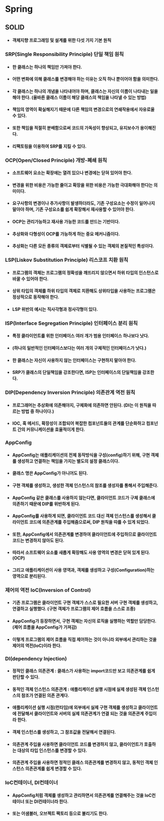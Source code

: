 # Spring
## SOLID
* #### 객체지향 프로그래밍 및 설계를 위한 다섯 가지 기본 원칙

### SRP(Single Responsibility Principle) 단일 책임 원칙
* #### 한 클래스는 하나의 책임만 가져야 한다.
* #### 어떤 변화에 의해 클래스를 변경해야 하는 이유는 오직 하나 뿐이어야 함을 의미한다.
* #### 각 클래스는 하나의 개념을 나타내어야 하며, 클래스는 자신의 이름이 나타내는 일을 해야 한다. (올바른 클래스 이름이 해당 클래스의 책임을 나타낼 수 있는 방법)
* #### 책임의 영역이 확실해지기 때문에 다른 책임의 변경으로의 연쇄작용에서 자유로울 수 있다.
* #### 또한 책임을 적절히 분배함으로써 코드의 가독성이 향상되고, 유지보수가 용이해진다.
* #### 리팩토링을 이용하여 SRP를 지킬 수 있다.


### OCP(Open/Closed Principle) 개방-폐쇄 원칙
* #### 소프트웨어 요소는 확장에는 열려 있으나 변경에는 닫혀 있어야 한다.
* #### 변경을 위한 비용은 가능한 줄이고 확장을 위한 비용은 가능한 극대화해야 한다는 의미이다.
* #### 요구사항의 변경이나 추가사항이 발생하더라도, 기존 구성요소는 수정이 일어나지 말아야 하며, 기존 구성요소를 쉽게 확장해서 재사용할 수 있어야 한다.
* #### OCP는 관리가능하고 재사용 가능한 코드를 만드는 기반이다.
* #### 추상화와 다형성이 OCP를 가능하게 하는 중요 메커니즘이다.
* #### 추상화는 다른 모든 종류의 객체로부터 식별될 수 있는 객체의 본질적인 특성이다.

### LSP(Liskov Substitution Principle) 리스코프 치환 원칙
* #### 프로그램의 객체는 프로그램의 정확성을 깨뜨리지 않으면서 하위 타입의 인스턴스로 바꿀 수 있어야 한다.
* #### 상위 타입의 객체를 하위 타입의 객체로 치환해도 상위타입을 사용하는 프로그램은 정상적으로 동작해야 한다.
* #### LSP 위반의 예시는 직사각형과 정사각형이 있다.

### ISP(Interface Segregation Principle) 인터페이스 분리 원칙
* #### 특정 클라이언트를 위한 인터페이스 여러 개가 범용 인터페이스 하나보다 낫다.
* #### (하나의 일반적인 인터페이스보다는 여러 개의 구체적인 인터페이스가 낫다.)
* #### 한 클래스는 자신이 사용하지 않는 인터페이스는 구현하지 말아야 한다.
* #### SRP가 클래스의 단일책임을 강조한다면, ISP는 인터페이스의 단일책임을 강조한다.

### DIP(Dependency Inversion Principle) 의존관계 역전 원칙
* #### 프로그래머는 추상화에 의존해야지, 구체화에 의존하면 안된다. (DI는 이 원칙을 따르는 방법 중 하나이다.)
* #### IOC, 훅 메서드, 확장성이 조합되어 복잡한 컴포넌트들의 관계를 단순화하고 컴포넌트 간의 커뮤니케이션을 효율적이게 한다.

### AppConfig
* #### AppConfig는 애플리케이션의 전체 동작방식을 구성(config)하기 위해, 구현 객체를 생성하고 연결하는 책임을 가지는 별도의 설정 클래스이다.
* #### 클래스 명은 AppConfig가 아니어도 된다.
* #### 구현 객체를 생성하고, 생성한 객체 인스턴스의 참조를 생성자를 통해서 주입해준다.
* #### AppConfig 같은 클래스를 사용하지 않는다면, 클라이언트 코드가 구체 클래스에 의존하기 때문에 DIP를 위반하게 된다.
* #### AppConfig를 사용하게 되면, 클라이언트 코드 대신 객체 인스턴스를 생성해서 클라이언트 코드에 의존관계를 주입해줌으로써, DIP 원칙을 따를 수 있게 되었다.
* #### 또한, AppConfig에서 의존관계를 변경하여 클라이언트에 주입하므로 클라이언트 코드는 변경하지 않아도 된다.
* #### 따라서 소프트웨어 요소를 새롭게 확장해도 사용 영역의 변경은 닫혀 있게 된다. (OCP)
* #### 그리고 애플리케이션이 사용 영역과, 객체를 생성하고 구성(Configuration)하는 영역으로 분리된다.

### 제어의 역전 IoC(Inversion of Control)
* #### 기존 프로그램은 클라이언트 구현 객체가 스스로 필요한 서버 구현 객체를 생성하고, 연결하고 실행했다. (구현 객체가 프로그램의 제어 흐름을 스스로 조종)
* #### AppConfig가 등장하면서, 구현 객체는 자신의 로직을 실행하는 역할만 담당한다. (제어 흐름을 AppConfig가 가져감)
* #### 이렇게 프로그램의 제어 흐름을 직접 제어하는 것이 아니라 외부에서 관리하는 것을 제어의 역전(IoC)이라 한다.

### DI(dependency Injection)
* #### 정적인 클래스 의존관계 : 클래스가 사용하는 import코드만 보고 의존관계를 쉽게 판단할 수 있다.
* #### 동적인 객체 인스턴스 의존관계 : 애플리케이션 실행 시점에 실제 생성된 객체 인스턴스의 참조가 연결된 의존 관계다.
* #### 애플리케이션 실행 시점(런타임)에 외부에서 실제 구현 객체를 생성하고 클라이언트에 전달해서 클라이언트와 서버의 실제 의존관계가 연결 되는 것을 의존관계 주입이라 한다.
* #### 객체 인스턴스를 생성하고, 그 참조값을 전달해서 연결된다.
* #### 의존관계 주입을 사용하면 클라이언트 코드를 변경하지 않고, 클라이언트가 호출하는 대상의 타입 인스턴스를 변경할 수 있다.
* #### 의존관계 주입을 사용하면 정적인 클래스 의존관계를 변경하지 않고, 동적인 객체 인스턴스 의존관계를 쉽게 변경할 수 있다.

### IoC컨테이너, DI컨테이너
* #### AppConfig처럼 객체를 생성하고 관리하면서 의존관계를 연결해주는 것을 IoC컨테이너 또는 **DI컨테이너**라 한다.
* #### 또는 어샘블러, 오브젝트 팩토리 등으로 불리기도 한다.

